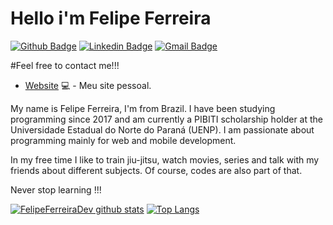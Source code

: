 # Hello i'm Felipe Ferreira

[![Github Badge](https://img.shields.io/badge/GitHub-100000?style=for-the-badge&logo=github&logoColor=white&link=https://github.com/FelipeFerreiraDev)](https://github.com/FelipeFerreiraDev)
[![Linkedin Badge](https://img.shields.io/badge/LinkedIn-0077B5?style=for-the-badge&logo=linkedin&logoColor=white&link=https://www.linkedin.com/in/felipe-ferreira-62147a178/)](https://www.linkedin.com/in/felipe-ferreira-62147a178/)
[![Gmail Badge](https://img.shields.io/badge/Gmail-D14836?style=for-the-badge&logo=gmail&logoColor=white&link=mailto:felipeferreira.sp.dev@gmail.com)](mailto:felipeferreira.sp.dev@gmail.com/)

#Feel free to contact me!!!

- [Website](https://felipeferreiradev.github.io/personal-website-v2/) 💻 - Meu site pessoal.

My name is Felipe Ferreira, I'm from Brazil. I have been studying programming since 2017 and am currently a PIBITI scholarship holder at the Universidade Estadual do Norte do Paraná (UENP). I am passionate about programming mainly for web and mobile development.

In my free time I like to train jiu-jitsu, watch movies, series and talk with my friends about different subjects. Of course, codes are also part of that.

Never stop learning !!!

[![FelipeFerreiraDev github stats](https://github-readme-stats.vercel.app/api?username=FelipeFerreiraDev&count_private=true&show_icons=true&theme=tokyonight)](https://github.com/FelipeFerreiraDev)
[![Top Langs](https://github-readme-stats.vercel.app/api/top-langs/?username=FelipeFerreiraDev&layout=compact&theme=tokyonight)](https://github.com/FelipeFerreiraDev)
